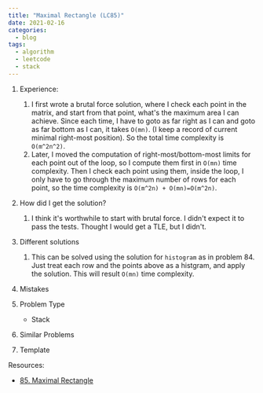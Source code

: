 ```yaml
---
title: "Maximal Rectangle (LC85)"
date: 2021-02-16
categories:
  - blog
tags:
  - algorithm
  - leetcode
  - stack
---
```


1. Experience:
    1. I first wrote a brutal force solution, where I check each point in the matrix, and start from that point, what's the maximum area I can achieve. Since each time, I have to goto as far right as I can and goto as far bottom as I can, it takes `O(mn)`. (I keep a record of current minimal right-most position). So the total time complexity is `O(m^2n^2)`. 
    2. Later, I moved the computation of right-most/bottom-most limits for each point out of the loop, so I compute them first in `O(mn)` time complexity. Then I check each point using them, inside the loop, I only have to go through the maximum number of rows for each point, so the time complexity is `O(m^2n) + O(mn)=O(m^2n)`.


2. How did I get the solution? 
    1. I think it's worthwhile to start with brutal force. I didn't expect it to pass the tests. Thought I would get a TLE, but I didn't.

3. Different solutions
    1. This can be solved using the solution for `histogram` as in problem 84. Just treat each row and the points above as a histgram, and apply the solution. This will result `O(mn)` time complexity.


4. Mistakes

5. Problem Type
    * Stack

6. Similar Problems



7. Template



Resources:
* [85. Maximal Rectangle][LeetCode Link]

[LeetCode Link]: https://leetcode.com/problems/maximal-rectangle/